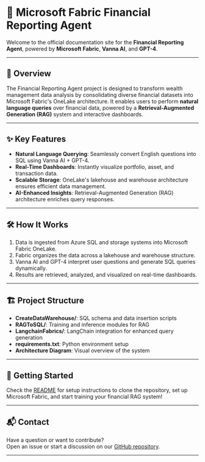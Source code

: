 # 💼 Microsoft Fabric Financial Reporting Agent

Welcome to the official documentation site for the **Financial Reporting Agent**, powered by **Microsoft Fabric**, **Vanna AI**, and **GPT-4**.

---

## 📖 Overview

The Financial Reporting Agent project is designed to transform wealth management data analysis by consolidating diverse financial datasets into Microsoft Fabric's OneLake architecture. It enables users to perform **natural language queries** over financial data, powered by a **Retrieval-Augmented Generation (RAG)** system and interactive dashboards.

---

## ✨ Key Features

- **Natural Language Querying**: Seamlessly convert English questions into SQL using Vanna AI + GPT-4.
- **Real-Time Dashboards**: Instantly visualize portfolio, asset, and transaction data.
- **Scalable Storage**: OneLake's lakehouse and warehouse architecture ensures efficient data management.
- **AI-Enhanced Insights**: Retrieval-Augmented Generation (RAG) architecture enriches query responses.

---

## 🛠 How It Works

1. Data is ingested from Azure SQL and storage systems into Microsoft Fabric OneLake.
2. Fabric organizes the data across a lakehouse and warehouse structure.
3. Vanna AI and GPT-4 interpret user questions and generate SQL queries dynamically.
4. Results are retrieved, analyzed, and visualized on real-time dashboards.

---

## 🏗 Project Structure

- **CreateDataWarehouse/**: SQL schema and data insertion scripts
- **RAGToSQL/**: Training and inference modules for RAG
- **LangchainFabrics/**: LangChain integration for enhanced query generation
- **requirements.txt**: Python environment setup
- **Architecture Diagram**: Visual overview of the system

---

## 🚀 Getting Started

Check the [README](../README.md) for setup instructions to clone the repository, set up Microsoft Fabric, and start training your financial RAG system!

---

## 📬 Contact

Have a question or want to contribute?  
Open an issue or start a discussion on our [GitHub repository](https://github.com/your-repo/issues).

---
